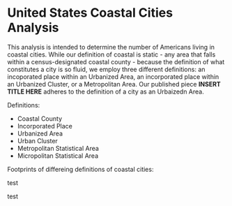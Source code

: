 # United States Coastal Cities Analysis

This analysis is intended to determine the number of Americans living in coastal cities. While our definition of coastal
is static - any area that falls within a census-designated coastal county - because the definition of what constitutes a
city is so fluid, we employ three different definitions: an incoporated place within an Urbanized Area, an incorporated 
place within an Urbanized Cluster, or a Metropolitan Area. Our published piece **INSERT TITLE HERE** adheres to the 
definition of a city as an Urbaizedn Area.

Definitions:

- Coastal County
- Incorporated Place
- Urbanized Area
- Urban Cluster
- Metropolitan Statistical Area
- Micropolitan Statistical Area

Footprints of differeing definitions of coastal cities:

test

test
